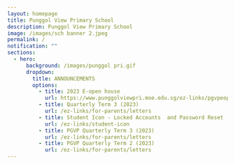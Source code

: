 ```yaml
---
layout: homepage
title: Punggol View Primary School
description: Punggol View Primary School
image: /images/sch banner 2.jpeg
permalink: /
notification: ""
sections:
  - hero:
      background: /images/punggol pri.gif
      dropdown:
        title: ANNOUNCEMENTS
        options:
          - title: 2023 E-open house
            url: https://www.punggolviewpri.moe.edu.sg/ez-links/pgvpeopenhouse2023/
          - title: Quarterly Term 3 (2023)
            url: /ez-links/for-parents/letters
          - title: Student Icon - Locked Accounts  and Password Reset
            url: /ez-links/student-icon
          - title: PGVP Quarterly Term 3 (2023)
            url: /ez-links/for-parents/letters
          - title: PGVP Quarterly Term 2 (2023)
            url: /ez-links/for-parents/letters
---
```

